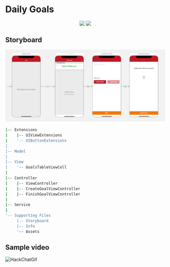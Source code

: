 # Daily Goals

<p align="center">
    <img src="https://img.shields.io/badge/iOS-14.4+-blue.svg" />
    <img src="https://img.shields.io/badge/Swift-5.2+-brightgreen.svg" />
</p>


## Storyboard
![HackChat](/DailyGoal/images/dailygoalsstoryboard.png)


```bash
|-- Extensions
|    |-- UIViewExtensions
|    '-- UIButtonExtensions
|
|-- Model
|
|-- View
|    '-- GoalsTableViewCell
|
|-- Controller
|    |-- ViewController
|    |-- CreateGoalViewController
|    |-- FinishGoalViewController
|
|-- Service
|
'-- Supporting Files
     |-- Storyboard
     |-- Info
     '-- Assets

```

## Sample video
![HackChatGif](/DailyGoal/images/dailygoals.gif)
